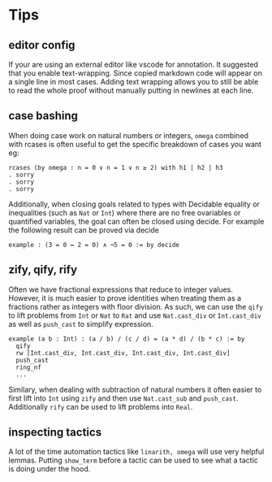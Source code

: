 # Tips

## editor config
If your are using an external editor like vscode for annotation. It suggested that you enable text-wrapping. Since copied markdown code will appear on a single line in most cases. Adding text wrapping allows you to still be able to read the whole proof without manually putting in newlines at each line.

## case bashing
When doing case work on natural numbers or integers, `omega` combined with rcases is often useful to get the specific breakdown of cases you want eg:
```lean
rcases (by omega : n = 0 ∨ n = 1 ∨ n ≥ 2) with h1 | h2 | h3
. sorry
. sorry
. sorry
```
Additionally, when closing goals related to types with Decidable equality or inequalities (such as `Nat` or `Int`) where there are no free ovariables or quantified variables, the goal can often be closed using decide.
For example the following result can be proved via decide
```
example : (3 = 0 ↔ 2 = 0) ∧ ¬5 = 0 := by decide
```

## zify, qify, rify
Often we have fractional expressions that reduce to integer values. However, it is much easier to prove identities when treating them as a fractions rather as integers with floor division.
As such, we can use the `qify` to lift problems from `Int` or `Nat` to `Rat` and use `Nat.cast_div` or `Int.cast_div` as well as `push_cast` to simplify expression.
```
example (a b : Int) : (a / b) / (c / d) = (a * d) / (b * c) := by
  qify
  rw [Int.cast_div, Int.cast_div, Int.cast_div, Int.cast_div]
  push_cast
  ring_nf
  ...
```
Similary, when dealing with subtraction of natural numbers it often easier to first lift into `Int` using `zify` and then use `Nat.cast_sub` and `push_cast`.
Additionally `rify` can be used to lift problems into `Real`.


## inspecting tactics

A lot of the time automation tactics like `linarith, omega` will use very helpful lemmas. Putting `show_term` before a tactic can be used to see what a tactic is doing under the hood.